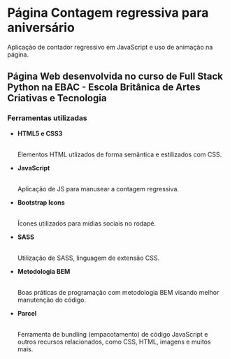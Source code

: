 # Página Contagem regressiva para aniversário

Aplicação de contador regressivo em JavaScript e uso de animação na página.

## Página Web desenvolvida no curso de Full Stack Python na EBAC - Escola Britânica de Artes Criativas e Tecnologia

### Ferramentas utilizadas

<ul>
    <li><b>HTML5 e CSS3</b></li><br>
    <p>Elementos HTML utlizados de forma semântica e estilizados com CSS.</p>
    <li><b>JavaScript</b></li><br>
    <p>Aplicação de JS para manusear a contagem regressiva.</p>
    <li><b>Bootstrap Icons</b></li><br>
    <p>Ícones utilizados para mídias sociais no rodapé.</p>
    <li><b>SASS</b></li><br>
    <p>Utilização de SASS, linguagem de extensão CSS.</p>
    <li><b>Metodologia BEM</b></li><br>
    <p>Boas práticas de programação com metodologia BEM visando melhor manutenção do código.</p>
    <li><b>Parcel</b></li><br>
    <p>Ferramenta de bundling (empacotamento) de código JavaScript e outros recursos relacionados, como CSS, HTML, imagens e muitos mais.</p>
</ul>
    
    